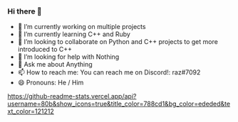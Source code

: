 ### Hi there 👋


- 🔭 I’m currently working on multiple projects
- 🌱 I’m currently learning C++ and Ruby
- 👯 I’m looking to collaborate on Python and C++ projects to get more introduced to C++
- 🤔 I’m looking for help with Nothing
- 💬 Ask me about Anything
- 📫 How to reach me: You can reach me on Discord!: raz#7092
- 😄 Pronouns: He / Him



https://github-readme-stats.vercel.app/api?username=80b&show_icons=true&title_color=788cd1&bg_color=ededed&text_color=121212

